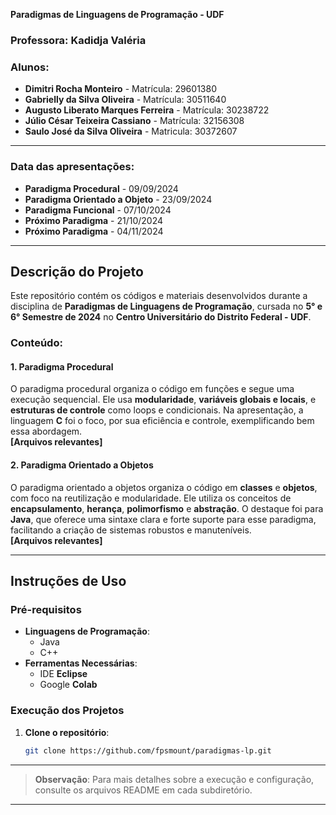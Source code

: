 **Paradigmas de Linguagens de Programação - UDF**

### **Professora:** Kadidja Valéria

### **Alunos:**
- **Dimitri Rocha Monteiro** - Matrícula: 29601380  
- **Gabrielly da Silva Oliveira** - Matrícula: 30511640  
- **Augusto Liberato Marques Ferreira** - Matrícula: 30238722
- **Júlio César Teixeira Cassiano** - Matrícula: 32156308
- **Saulo José da Silva Oliveira** - Matricula: 30372607

---

### **Data das apresentações:**
- **Paradigma Procedural** - 09/09/2024  
- **Paradigma Orientado a Objeto** -  23/09/2024
- **Paradigma Funcional** - 07/10/2024
- **Próximo Paradigma** - 21/10/2024
- **Próximo Paradigma** - 04/11/2024 

---

## **Descrição do Projeto**

Este repositório contém os códigos e materiais desenvolvidos durante a disciplina de **Paradigmas de Linguagens de Programação**, cursada no **5° e 6° Semestre de 2024** no **Centro Universitário do Distrito Federal - UDF**.

### **Conteúdo:**

#### **1. Paradigma Procedural**  
O paradigma procedural organiza o código em funções e segue uma execução sequencial. Ele usa **modularidade**, **variáveis globais e locais**, e **estruturas de controle** como loops e condicionais. Na apresentação, a linguagem **C** foi o foco, por sua eficiência e controle, exemplificando bem essa abordagem.  
**[Arquivos relevantes]**

#### **2. Paradigma Orientado a Objetos**  
O paradigma orientado a objetos organiza o código em **classes** e **objetos**, com foco na reutilização e modularidade. Ele utiliza os conceitos de **encapsulamento**, **herança**, **polimorfismo** e **abstração**. O destaque foi para **Java**, que oferece uma sintaxe clara e forte suporte para esse paradigma, facilitando a criação de sistemas robustos e manuteníveis.  
**[Arquivos relevantes]**

---

## **Instruções de Uso**

### **Pré-requisitos**

- **Linguagens de Programação**:
  - Java
  - C++
- **Ferramentas Necessárias**:
  - IDE **Eclipse**
  - Google **Colab**

### **Execução dos Projetos**

1. **Clone o repositório**:
   ```bash
   git clone https://github.com/fpsmount/paradigmas-lp.git
   ```
---

> **Observação**: Para mais detalhes sobre a execução e configuração, consulte os arquivos README em cada subdiretório.

---
